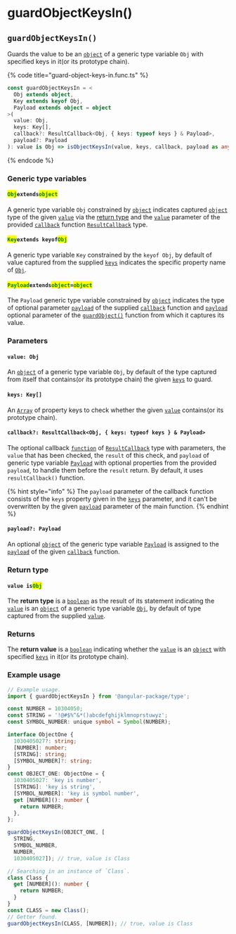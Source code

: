 # guardObjectKeysIn()

## `guardObjectKeysIn()`

Guards the value to be an [`object`](https://developer.mozilla.org/en-US/docs/Web/JavaScript/Reference/Global\_Objects/Object) of a generic type variable `Obj` with specified keys in it(or its prototype chain).

{% code title="guard-object-keys-in.func.ts" %}
```typescript
const guardObjectKeysIn = <
  Obj extends object,
  Key extends keyof Obj,
  Payload extends object = object
>(
  value: Obj,
  keys: Key[],
  callback?: ResultCallback<Obj, { keys: typeof keys } & Payload>,
  payload?: Payload
): value is Obj => isObjectKeysIn(value, keys, callback, payload as any);
```
{% endcode %}

### Generic type variables

#### <mark style="color:green;">**`Obj`**</mark>**`extends`**<mark style="color:green;">**`object`**</mark>

A generic type variable `Obj` constrained by [`object`](https://developer.mozilla.org/en-US/docs/Web/JavaScript/Reference/Global\_Objects/Object) indicates captured [`object`](https://developer.mozilla.org/en-US/docs/Web/JavaScript/Reference/Global\_Objects/Object) type of the given [`value`](guardobjectkeysin.md#value-type) via the [return type](guardobjectkeysin.md#return-type) and the [`value`](../type/resultcallback.md#value-value) parameter of the provided [`callback`](guardobjectkeysin.md#callback-resultcallback-less-than-bigint-payload-greater-than) function [`ResultCallback`](../type/resultcallback.md) type.

#### <mark style="color:green;">**`Key`**</mark>**`extends keyof`**<mark style="color:green;">**`Obj`**</mark>

A generic type variable `Key` constrained by the `keyof Obj`, by default of value captured from the supplied [`keys`](guardobjectkeysin.md#keys-key) indicates the specific property name of [`Obj`](guardobjectkeysin.md#objextendsobject).

#### <mark style="color:green;">**`Payload`**</mark>**`extends`**<mark style="color:green;">**`object`**</mark>**`=`**<mark style="color:green;">**`object`**</mark>

The `Payload` generic type variable constrained by [`object`](https://www.typescriptlang.org/docs/handbook/basic-types.html#object) indicates the type of optional parameter [`payload`](../type/resultcallback.md#payload-payload) of the supplied [`callback`](guardobjectkeysin.md#callback-resultcallback-less-than-type-payload-greater-than) function and [`payload`](guardobjectkeysin.md#payload-payload) optional parameter of the [`guardObject()`](guardobjectkeysin.md#guardobject) function from which it captures its value.

### Parameters

#### `value: Obj`

An [`object`](https://developer.mozilla.org/en-US/docs/Web/JavaScript/Reference/Global\_Objects/Object) of a generic type variable `Obj`, by default of the type captured from itself that contains(or its prototype chain) the given [`keys`](guardobjectkeysin.md#keys-key) to guard.

#### `keys: Key[]`

An [`Array`](https://developer.mozilla.org/en-US/docs/Web/JavaScript/Reference/Global\_Objects/Array) of property keys to check whether the given [`value`](guardobjectkeysin.md#value-obj) contains(or its prototype chain).

#### `callback?: ResultCallback<Obj, { keys: typeof keys } & Payload>`

The optional callback [`function`](https://developer.mozilla.org/en-US/docs/Web/JavaScript/Guide/Functions) of [`ResultCallback`](../type/resultcallback.md) type with parameters, the `value` that has been checked, the `result` of this check, and `payload` of generic type variable [`Payload`](guardobjectkeysin.md#payloadextendsobject-object) with optional properties from the provided `payload`, to handle them before the `result` return. By default, it uses `resultCallback()` function.

{% hint style="info" %}
The `payload` parameter of the callback function consists of the `keys` property given in the [`keys`](guardobjectkeysin.md#keys-key) parameter, and it can't be overwritten by the given [`payload`](guardobjectkeysin.md#payload-payload) parameter of the main function.
{% endhint %}

#### `payload?: Payload`

An optional [`object`](https://developer.mozilla.org/en-US/docs/Web/JavaScript/Reference/Global\_Objects/Object) of the generic type variable [`Payload`](guardobjectkeysin.md#payloadextendsobject-object) is assigned to the [`payload`](../type/resultcallback.md#payload-payload) of the given [`callback`](guardobjectkeysin.md#callback-resultcallback-less-than-bigint-payload-greater-than) function.

### Return type

#### `value is`<mark style="color:green;">`Obj`</mark>

The **return type** is a [`boolean`](https://www.typescriptlang.org/docs/handbook/basic-types.html#boolean) as the result of its statement indicating the [`value`](guardobjectkeysin.md#value-obj) is an [`object`](https://www.typescriptlang.org/docs/handbook/basic-types.html#object) of a generic type variable [`Obj`](guardobjectkeysin.md#objextendsobject), by default of type captured from the supplied [`value`](guardobjectkeysin.md#value-obj).

### Returns

The **return value** is a [`boolean`](https://developer.mozilla.org/en-US/docs/Web/JavaScript/Reference/Global\_Objects/Boolean) indicating whether the [`value`](guardobjectkeysin.md#value-obj) is an [`object`](https://developer.mozilla.org/en-US/docs/Web/JavaScript/Reference/Global\_Objects/Object) with specified [`keys`](guardobjectkeysin.md#keys-key) in it(or its prototype chain).

### Example usage

```typescript
// Example usage.
import { guardObjectKeysIn } from '@angular-package/type';

const NUMBER = 10304050;
const STRING = '!@#$%^&*()abcdefghijklmnoprstuwyz';
const SYMBOL_NUMBER: unique symbol = Symbol(NUMBER);

interface ObjectOne {
  1030405027?: string;
  [NUMBER]: number;
  [STRING]: string;
  [SYMBOL_NUMBER]?: string;
}
const OBJECT_ONE: ObjectOne = {
  1030405027: 'key is number',
  [STRING]: 'key is string',
  [SYMBOL_NUMBER]: 'key is symbol number',
  get [NUMBER](): number {
    return NUMBER;
  },
};

guardObjectKeysIn(OBJECT_ONE, [
  STRING,
  SYMBOL_NUMBER,
  NUMBER,
  1030405027]); // true, value is Class

// Searching in an instance of `Class`.
class Class {
  get [NUMBER](): number {
    return NUMBER;
  }
}
const CLASS = new Class();
// Getter found.
guardObjectKeysIn(CLASS, [NUMBER]); // true, value is Class
```
